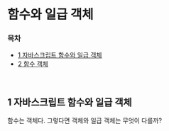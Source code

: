 # 함수와 일급 객체

### 목차

- [1 자바스크립트 함수와 일급 객체](#1-자바스크립트-함수와-일급-객체)
- [2 함수 객체](#2-함수-객체)

<br>

## 1 자바스크립트 함수와 일급 객체

함수는 객체다. 그렇다면 객체와 일급 객체는 무엇이 다를까? 